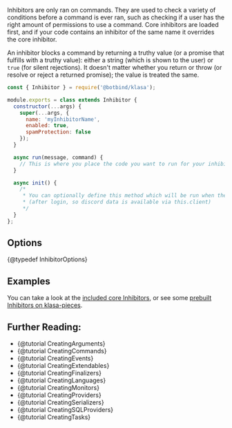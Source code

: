 Inhibitors are only ran on commands. They are used to check a variety of conditions before a
command is ever ran, such as checking if a user has the right amount of permissions to use a
command. Core inhibitors are loaded first, and if your code contains an inhibitor of the same name
it overrides the core inhibitor.

An inhibitor blocks a command by returning a truthy value (or a promise that fulfills with a
truthy value): either a string (which is shown to the user) or `true` (for silent rejections). It
doesn't matter whether you return or throw (or resolve or reject a returned promise); the value is
treated the same.

```javascript
const { Inhibitor } = require('@botbind/klasa');

module.exports = class extends Inhibitor {
  constructor(...args) {
    super(...args, {
      name: 'myInhibitorName',
      enabled: true,
      spamProtection: false
    });
  }

  async run(message, command) {
    // This is where you place the code you want to run for your inhibitor
  }

  async init() {
    /*
     * You can optionally define this method which will be run when the bot starts
     * (after login, so discord data is available via this.client)
     */
  }
};
```

## Options

{@typedef InhibitorOptions}

## Examples

You can take a look at the [included core Inhibitors](https://github.com/dirigeants/klasa/tree/{@branch}/src/inhibitors), or see some [prebuilt Inhibitors on klasa-pieces](https://github.com/dirigeants/klasa-pieces/tree/master/inhibitors).

## Further Reading:

- {@tutorial CreatingArguments}
- {@tutorial CreatingCommands}
- {@tutorial CreatingEvents}
- {@tutorial CreatingExtendables}
- {@tutorial CreatingFinalizers}
- {@tutorial CreatingLanguages}
- {@tutorial CreatingMonitors}
- {@tutorial CreatingProviders}
- {@tutorial CreatingSerializers}
- {@tutorial CreatingSQLProviders}
- {@tutorial CreatingTasks}

